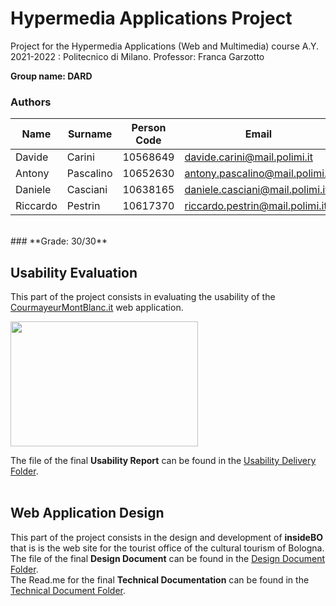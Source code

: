 # Hypermedia Applications Project
Project for the Hypermedia Applications (Web and Multimedia) course A.Y. 2021-2022 : Politecnico di Milano.
Professor: Franca Garzotto

**Group name: DARD**

### **Authors** 
| Name     | Surname    | Person Code | Email|
|------------|-------------| ----------| ----------|
| Davide | Carini | 10568649| davide.carini@mail.polimi.it|
| Antony | Pascalino |10652630 |antony.pascalino@mail.polimi.it|
| Daniele | Casciani |10638165|daniele.casciani@mail.polimi.it|
| Riccardo | Pestrin |10617370|riccardo.pestrin@mail.polimi.it|

  <br>
 ### **Grade: 30/30** 
  <br>
  
## **Usability Evaluation**
This part of the project consists in evaluating the usability of the [CourmayeurMontBlanc.it](https://www.courmayeurmontblanc.it/it) web application.
 <br>
 
 <img src="https://github.com/davidecarini/HYPE_PROJECT21-22/blob/main/Usability%20Report/courmayeur_logo.jpg" width="300" height="200">

 
The file of the final **Usability Report** can be found in the [Usability Delivery Folder](https://github.com/davidecarini/HYPE_PROJECT21-22/tree/main/Usability%20Report).
  <br>
  <br>
  
  
## **Web Application Design**
This part of the project consists in the design and development of **insideBO** that is is the web site for the tourist office of the cultural tourism of Bologna.
 <br>
The file of the final **Design Document** can be found in the [Design Document Folder](https://github.com/davidecarini/HYPE_PROJECT_2021-22/tree/main/Design%20Document).
<br>
The Read.me for the final **Technical Documentation** can be found in the [Technical Document Folder](https://github.com/davidecarini/HYPE_PROJECT_2021-22/tree/main/Technical%20Documentation).
